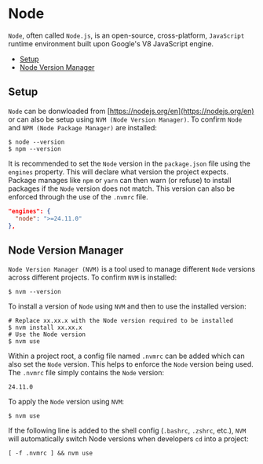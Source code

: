 # Node
`Node`, often called `Node.js`, is an open-source, cross-platform, `JavaScript` runtime environment built upon Google's V8 JavaScript engine.

+ [Setup](#setup)
+ [Node Version Manager](#node-version-manager)

## Setup
`Node` can be donwloaded from [https://nodejs.org/en](https://nodejs.org/en) or can also be setup using `NVM (Node Version Manager)`. To confirm `Node` and `NPM (Node Package Manager)` are installed:

```shell
$ node --version
$ npm --version
```

It is recommended to set the `Node` version in the `package.json` file using the `engines` property. This will declare what version the project expects. Package manages like `npm` or `yarn` can then warn (or refuse) to install packages if the `Node` version does not match. This version can also be enforced through the use of the `.nvmrc` file.

```json
"engines": {
  "node": ">=24.11.0"
},
```

## Node Version Manager
`Node Version Manager (NVM)` is a tool used to manage different `Node` versions across different projects. To confirm `NVM` is installed:

```shell
$ nvm --version
```

To install a version of `Node` using `NVM` and then to use the installed version:

```shell
# Replace xx.xx.x with the Node version required to be installed
$ nvm install xx.xx.x
# Use the Node version
$ nvm use
```

Within a project root, a config file named `.nvmrc` can be added which can also set the `Node` version. This helps to enforce the `Node` version being used. The `.nvmrc` file simply contains the `Node` version:

```
24.11.0
```

To apply the `Node` version using `NVM`:

```shell
$ nvm use
```

If the following line is added to the shell config (`.bashrc`, `.zshrc`, etc.), `NVM` will automatically switch Node versions when developers `cd` into a project:

```
[ -f .nvmrc ] && nvm use
```
